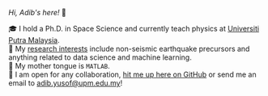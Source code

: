 _Hi, Adib's here!_ 👋

🎓 I hold a Ph.D. in Space Science and currently teach physics at [Universiti Putra Malaysia](https://upm.edu.my/).\
🔬 My [research interests](https://www.researchgate.net/profile/Khairul-Adib-Yusof) include non-seismic earthquake precursors and anything related to data science and machine learning.\
💬 My mother tongue is `MATLAB`.\
🤝 I am open for any collaboration, [hit me up here on GitHub](https://github.com/khairuladib94/khairuladib94/issues/new) or send me an email to [adib.yusof@upm.edu.my](mailto:adib.yusof@upm.edu.my)!
